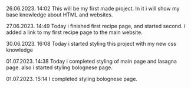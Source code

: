 26.06.2023. 14:02
This will be my first made project. 
In it i will show my base knowledge about HTML and websites. 

27.06.2023. 14:49
Today i finished first recipe page, and started second. i added a link to my first recipe page to the main website.

30.06.2023. 16:08
Today i started styling this project with my new css knowledge

01.07.2023. 14:38
Today i completed styling of main page and lasagna page. also i started styling bolognese page.

01.07.2023. 15:14
I completed styling bolognese page.